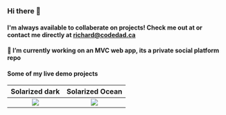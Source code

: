 ### Hi there 👋

#### I'm always available to collaberate on projects! Check me out at [](codedad.ca) or contact me directly at richard@codedad.ca

#### 🔭 I’m currently working on an MVC web app, its a private social platform repo

#### Some of my live demo projects

Solarized dark             |  Solarized Ocean
:-------------------------:|:-------------------------:
![](https://...Dark.png)  |  ![](https://...Ocean.png)
